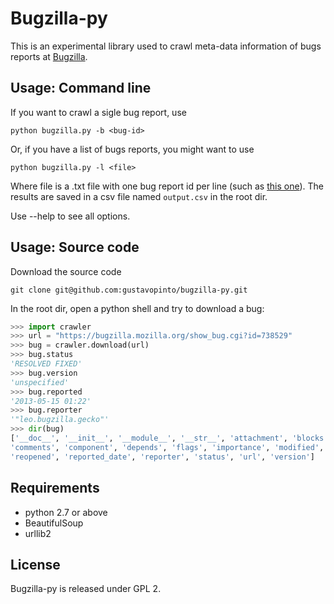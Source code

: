 Bugzilla-py
===========

This is an experimental library used to crawl meta-data information of bugs reports at [Bugzilla](http://bugzilla.mozilla.org/).

Usage: Command line
-------------------

If you want to crawl a sigle bug report, use

```
python bugzilla.py -b <bug-id>
```

Or, if you have a list of bugs reports, you might want to use

```
python bugzilla.py -l <file>
```

Where file is a .txt file with one bug report id per line (such as [this one](energy-bugs-id.txt)). The results are saved in a csv file named ``output.csv`` in the root dir.

Use --help to see all options.


Usage: Source code
------------------

Download the source code

```
git clone git@github.com:gustavopinto/bugzilla-py.git
```

In the root dir, open a python shell and try to download a bug:

```python
>>> import crawler
>>> url = "https://bugzilla.mozilla.org/show_bug.cgi?id=738529"
>>> bug = crawler.download(url)
>>> bug.status
'RESOLVED FIXED'
>>> bug.version
'unspecified'
>>> bug.reported
'2013-05-15 01:22'
>>> bug.reporter
'"leo.bugzilla.gecko"'
>>> dir(bug)
['__doc__', '__init__', '__module__', '__str__', 'attachment', 'blocks', 'cc_list',
'comments', 'component', 'depends', 'flags', 'importance', 'modified', 'platform',
'reopened', 'reported_date', 'reporter', 'status', 'url', 'version']
```

Requirements
------------

* python 2.7 or above
* BeautifulSoup
* urllib2


License
-------

Bugzilla-py is released under GPL 2.
